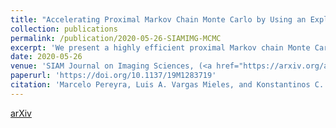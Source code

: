 ```yaml
---
title: "Accelerating Proximal Markov Chain Monte Carlo by Using an Explicit Stabilized Method"
collection: publications
permalink: /publication/2020-05-26-SIAMIMG-MCMC
excerpt: 'We present a highly efficient proximal Markov chain Monte Carlo methodology to perform Bayesian computation in imaging problems. Similarly to previous proximal Monte Carlo approaches, the proposed method is derived from an approximation of the Langevin diffusion. However, instead of the conventional Euler--Maruyama approximation that underpins existing proximal Monte Carlo methods, here we use a state-of-the-art orthogonal Runge--Kutta--Chebyshev stochastic approximation [A. Abdulle, I. Aimuslimani, and G. Vilmart, SIAM/ASA J. Uncertain. Quantif., 6 (2018), pp. 937--964] that combines several gradient evaluations to significantly accelerate its convergence speed, similarly to accelerated gradient optimization methods. The proposed methodology is demonstrated via a range of numerical experiments, including non-blind image deconvolution, hyperspectral unmixing, and tomographic reconstruction, with total-variation and $\ell_1$-type priors. Comparisons with Euler-type proximal Monte Carlo methods confirm that the Markov chains generated with our method exhibit significantly faster convergence speeds, achieve larger effective sample sizes, and produce lower mean-square estimation errors at equal computational budget.'
date: 2020-05-26
venue: 'SIAM Journal on Imaging Sciences, (<a href="https://arxiv.org/abs/1908.08845">arXiv</a>)'
paperurl: 'https://doi.org/10.1137/19M1283719'
citation: 'Marcelo Pereyra, Luis A. Vargas Mieles, and Konstantinos C. Zygalakis, &quot;Accelerating Proximal Markov Chain Monte Carlo by Using an Explicit Stabilized Method&quot;, <i>SIAM J. Imaging Sci.</i>, Vol. 13, No. 2, 2020, pp. 87-118.'
---
```


[arXiv](https://arxiv.org/abs/1908.08845)